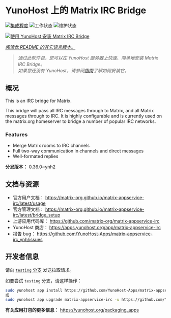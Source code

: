 <!--
注意：此 README 由 <https://github.com/YunoHost/apps/tree/master/tools/readme_generator> 自动生成
请勿手动编辑。
-->

# YunoHost 上的 Matrix IRC Bridge

[![集成程度](https://dash.yunohost.org/integration/matrix-appservice-irc.svg)](https://dash.yunohost.org/appci/app/matrix-appservice-irc) ![工作状态](https://ci-apps.yunohost.org/ci/badges/matrix-appservice-irc.status.svg) ![维护状态](https://ci-apps.yunohost.org/ci/badges/matrix-appservice-irc.maintain.svg)

[![使用 YunoHost 安装 Matrix IRC Bridge](https://install-app.yunohost.org/install-with-yunohost.svg)](https://install-app.yunohost.org/?app=matrix-appservice-irc)

*[阅读此 README 的其它语言版本。](./ALL_README.md)*

> *通过此软件包，您可以在 YunoHost 服务器上快速、简单地安装 Matrix IRC Bridge。*  
> *如果您还没有 YunoHost，请参阅[指南](https://yunohost.org/install)了解如何安装它。*

## 概况

This is an IRC bridge for Matrix. 

This bridge will pass all IRC messages through to Matrix, and all Matrix messages through to IRC.
It is highly configurable and is currently used on the matrix.org homeserver to bridge a number of popular IRC networks.

### Features

- Merge Matrix rooms to IRC channels
- Full two-way communication in channels and direct messages
- Well-formated replies


**分发版本：** 0.36.0~ynh2
## 文档与资源

- 官方用户文档： <https://matrix-org.github.io/matrix-appservice-irc/latest/usage>
- 官方管理文档： <https://matrix-org.github.io/matrix-appservice-irc/latest/bridge_setup>
- 上游应用代码库： <https://github.com/matrix-org/matrix-appservice-irc>
- YunoHost 商店： <https://apps.yunohost.org/app/matrix-appservice-irc>
- 报告 bug： <https://github.com/YunoHost-Apps/matrix-appservice-irc_ynh/issues>

## 开发者信息

请向 [`testing` 分支](https://github.com/YunoHost-Apps/matrix-appservice-irc_ynh/tree/testing) 发送拉取请求。

如要尝试 `testing` 分支，请这样操作：

```bash
sudo yunohost app install https://github.com/YunoHost-Apps/matrix-appservice-irc_ynh/tree/testing --debug
或
sudo yunohost app upgrade matrix-appservice-irc -u https://github.com/YunoHost-Apps/matrix-appservice-irc_ynh/tree/testing --debug
```

**有关应用打包的更多信息：** <https://yunohost.org/packaging_apps>
